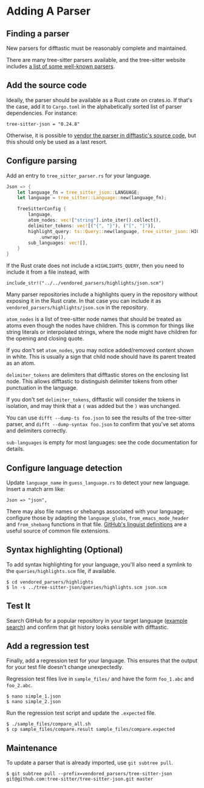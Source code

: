 # Adding A Parser

## Finding a parser

New parsers for difftastic must be reasonably complete and maintained.

There are many tree-sitter parsers available, and the tree-sitter
website includes [a list of some well-known
parsers](https://tree-sitter.github.io/tree-sitter/#available-parsers).

## Add the source code

Ideally, the parser should be available as a Rust crate on crates.io.
If that's the case, add it to `Cargo.toml` in the alphabetically sorted list
of parser dependencies. For instance:
```
tree-sitter-json = "0.24.8"
```
Otherwise, it is possible to [vendor the parser in difftastic's source code](./parser_vendoring.md),
but this should only be used as a last resort.

## Configure parsing

Add an entry to `tree_sitter_parser.rs` for your language.

```rust
Json => {
    let language_fn = tree_sitter_json::LANGUAGE;
    let language = tree_sitter::Language::new(language_fn);

    TreeSitterConfig {
        language,
        atom_nodes: vec!["string"].into_iter().collect(),
        delimiter_tokens: vec![("{", "}"), ("[", "]")],
        highlight_query: ts::Query::new(language, tree_sitter_json::HIGHLIGHTS_QUERY)
            .unwrap(),
        sub_languages: vec![],
    }
}
```

If the Rust crate does not include a `HIGHLIGHTS_QUERY`, then you need to include 
it from a file instead, with
```
include_str!("../../vendored_parsers/highlights/json.scm")
```
Many parser repositories include a highlights query in the repository without
exposing it in the Rust crate. In that case you can include it as
`vendored_parsers/highlights/json.scm` in the repository.

`atom_nodes` is a list of tree-sitter node names that should be
treated as atoms even though the nodes have children. This is common
for things like string literals or interpolated strings, where the
node might have children for the opening and closing quote.

If you don't set `atom_nodes`, you may notice added/removed content
shown in white. This is usually a sign that child node should have its
parent treated as an atom.

`delimiter_tokens` are delimiters that difftastic stores on
the enclosing list node. This allows difftastic to distinguish
delimiter tokens from other punctuation in the language.

If you don't set `delimiter_tokens`, difftastic will consider the
tokens in isolation, and may think that a `(` was added but the `)`
was unchanged.

You can use `difft --dump-ts foo.json` to see the results of the
tree-sitter parser, and `difft --dump-syntax foo.json` to confirm that
you've set atoms and delimiters correctly.

`sub-languages` is empty for most languages: see the code documentation for details.

## Configure language detection

Update `language_name` in `guess_language.rs` to detect your new
language. Insert a match arm like:

```
Json => "json",
```

There may also file names or shebangs associated with your language; configure those
by adapting the `language_globs`, `from_emacs_mode_header` and `from_shebang` functions
in that file.
[GitHub's linguist definitions](https://github.com/github/linguist/blob/master/lib/linguist/languages.yml)
are a useful source of common file extensions.

## Syntax highlighting (Optional)

To add syntax highlighting for your language, you'll also need a symlink
to the `queries/highlights.scm` file, if available.

```
$ cd vendored_parsers/highlights
$ ln -s ../tree-sitter-json/queries/highlights.scm json.scm
```

## Test It

Search GitHub for a popular repository in your target language
([example
search](https://github.com/search?l=&o=desc&q=stars%3A%3E100+language%3AJSON&s=stars&type=repositories))
and confirm that git history looks sensible with difftastic.

## Add a regression test

Finally, add a regression test for your language. This ensures that
the output for your test file doesn't change unexpectedly.

Regression test files live in `sample_files/` and have the form
`foo_1.abc` and `foo_2.abc`.

```
$ nano simple_1.json
$ nano simple_2.json
```

Run the regression test script and update the `.expected` file.

```
$ ./sample_files/compare_all.sh
$ cp sample_files/compare.result sample_files/compare.expected
```

## Maintenance

To update a parser that is already imported, use `git subtree pull`.

```
$ git subtree pull --prefix=vendored_parsers/tree-sitter-json git@github.com:tree-sitter/tree-sitter-json.git master
```
